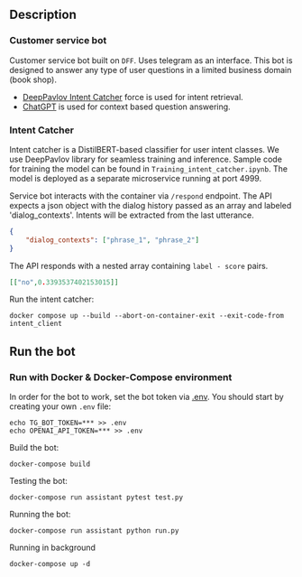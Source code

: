 ## Description

### Customer service bot

Customer service bot built on `DFF`. Uses telegram as an interface.
This bot is designed to answer any type of user questions in a limited business domain (book shop).

* [DeepPavlov Intent Catcher](#) force is used for intent retrieval.
* [ChatGPT](https://openai.com/pricing#language-models) is used for context based question answering.

### Intent Catcher

Intent catcher is a DistilBERT-based classifier for user intent classes.
We use DeepPavlov library for seamless training and inference.
Sample code for training the model can be found in `Training_intent_catcher.ipynb`.
The model is deployed as a separate microservice running at port 4999.

Service bot interacts with the container via `/respond` endpoint.
The API expects a json object with the dialog history passed as an array and labeled 'dialog_contexts'. Intents will be extracted from the last utterance.

```json
{
    "dialog_contexts": ["phrase_1", "phrase_2"]
}
```

The API responds with a nested array containing `label - score` pairs.

```json
[["no",0.3393537402153015]]
```

Run the intent catcher:
```commandline
docker compose up --build --abort-on-container-exit --exit-code-from intent_client
```

## Run the bot

### Run with Docker & Docker-Compose environment
In order for the bot to work, set the bot token via [.env](.env.example). You should start by creating your own `.env` file:
```
echo TG_BOT_TOKEN=*** >> .env
echo OPENAI_API_TOKEN=*** >> .env
```

Build the bot:
```commandline
docker-compose build
```
Testing the bot:
```commandline
docker-compose run assistant pytest test.py
```

Running the bot:
```commandline
docker-compose run assistant python run.py
```

Running in background
```commandline
docker-compose up -d
```
